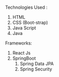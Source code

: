Technologies Used :
  1. HTML
  2. CSS (Boot-strap)
  3. Java Script
  4. Java

Frameworks:
  1. React Js
  2. SpringBoot
       1. Spring Data JPA
       2. Spring Security
